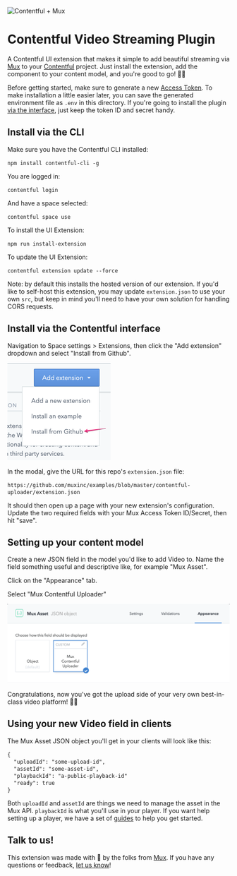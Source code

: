 ![Contentful + Mux](https://banner.mux.dev/?image=Contentful)

# Contentful Video Streaming Plugin

A Contentful UI extension that makes it simple to add beautiful streaming via [Mux](https://https://mux.com) to your [Contentful](https://contentful.com) project. Just install the extension, add the component to your content model, and you're good to go! 🙌🏾

Before getting started, make sure to generate a new [Access Token](https://dashboard.mux.com/settings/access-tokens). To make installation a little easier later, you can save the generated environment file as `.env` in this directory. If you're going to install the plugin [via the interface](#install-via-the-contentful-interface), just keep the token ID and secret handy.

## Install via the CLI

Make sure you have the Contentful CLI installed:

```
npm install contentful-cli -g
```

You are logged in:

```
contentful login
```

And have a space selected:

```
contentful space use
```

To install the UI Extension:

```
npm run install-extension
```

To update the UI Extension:

```
contentful extension update --force
```

Note: by default this installs the hosted version of our extension. If you'd like to self-host this extension, you may update `extension.json` to use your own `src`, but keep in mind you'll need to have your own solution for handling CORS requests.

## Install via the Contentful interface

Navigation to Space settings > Extensions, then click the "Add extension" dropdown and select "Install from Github".

![Install from Github](screenshots/contentful-install-from-github.png)

In the modal, give the URL for this repo's `extension.json` file:

```
https://github.com/muxinc/examples/blob/master/contentful-uploader/extension.json
```

It should then open up a page with your new extension's configuration. Update the two required fields with your Mux Access Token ID/Secret, then hit "save".

## Setting up your content model

Create a new JSON field in the model you'd like to add Video to. Name the field something useful and descriptive like, for example "Mux Asset".

Click on the "Appearance" tab.

Select "Mux Contentful Uploader"

![Uploader Appearance](screenshots/contentful-appearance.png)

Congratulations, now you've got the upload side of your very own best-in-class video platform! 🤘🏻

## Using your new Video field in clients

The Mux Asset JSON object you'll get in your clients will look like this:

```
{
  "uploadId": "some-upload-id",
  "assetId": "some-asset-id",
  "playbackId": "a-public-playback-id"
  "ready": true
}
```

Both `uploadId` and `assetId` are things we need to manage the asset in the Mux API. `playbackId` is what you'll use in your player. If you want help setting up a player, we have a set of [guides](https://docs.mux.com/docs/playback) to help you get started.

## Talk to us!

This extension was made with 💖 by the folks from [Mux](https://mux.com). If you have any questions or feedback, [let us know](mailto:help@mux.com)!
